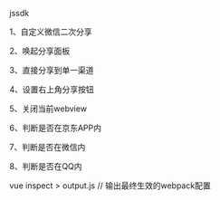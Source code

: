 jssdk

1、自定义微信二次分享

2、唤起分享面板

3、直接分享到单一渠道

4、设置右上角分享按钮

5、关闭当前webview

6、判断是否在京东APP内

7、判断是否在微信内

8、判断是否在QQ内


vue inspect > output.js  // 输出最终生效的webpack配置